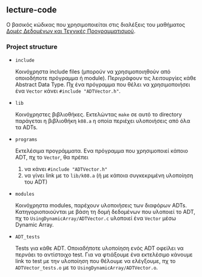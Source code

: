 ## lecture-code

Ο βασικός κώδικας που χρησιμοποιείται στις διαλέξεις του μαθήματος [Δομές Δεδομένων και Τεχνικές Προγραμματισμού](https://k08.chatzi.org).

### Project structure

- `include`

  Κοινόχρηστα include files (μπορούν να χρησιμοποιηθούν από οποιοδήποτε πρόγραμμα ή module).
  Περιγράφουν τις λειτουργίες κάθε Abstract Data Type. Πχ ένα πρόγραμμα
  που θέλει να χρησιμοποιήσει ένα `Vector` κάνει `#include "ADTVector.h"`.

- `lib`

  Κοινόχρηστες βιβλιοθήκες. Εκτελώντας `make` σε αυτό το directory παράγεται η βιβλιοθήκη
  `k08.a` η οποία περιέχει υλοποιήσεις από όλα τα ADTs.

- `programs`

  Εκτελέσιμα προγράμματα. Ενα πρόγραμμα που χρησιμοποιεί κάποιο ADT, πχ το `Vector`, θα πρέπει
  1. να κάνει `#include "ADTVector.h"`
  2. να γίνει link με το `lib/k08.a` (ή με κάποια συγκεκριμένη υλοποίηση του ADT)

- `modules`

  Κοινόχρηστα modules, παρέχουν υλοποιήσεις των διαφόρων ADTs. Κατηγοριοποιούνται με βάση τη
  δομή δεδομένων που υλοποιεί το ADT, πχ το `UsingDynamicArray/ADTVector.c` υλοποιεί ένα `Vector`
  μέσω Dynamic Array.

- `ADT_tests`

  Tests για κάθε ADT. Οποιαδήποτε υλοποίηση ενός ADT οφείλει να περνάει το αντίστοιχο test.
  Για να φτιάξουμε ένα εκτελέσιμο κάνουμε link
  το test με την υλοποίηση που θέλουμε να ελέγξουμε, πχ
  το `ADTVector_tests.o` με το `UsingDynamicArray/ADTVector.o`.